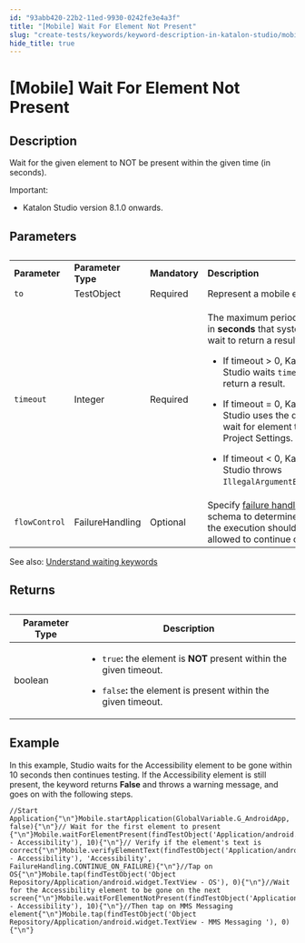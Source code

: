```yaml
---
id: "93abb420-22b2-11ed-9930-0242fe3e4a3f"
title: "[Mobile] Wait For Element Not Present"
slug: "create-tests/keywords/keyword-description-in-katalon-studio/mobile-keywords/mobile-wait-for-element-not-present"
hide_title: true
---
```


# <a id="id_0" class="anchor_top_offset"/><a id="ariaid-title1" class="anchor_top_offset"/>[Mobile] Wait For Element Not Present


## <a id="id_0__id_1" class="anchor_top_offset"/>Description

              
<p xmlns="http://www.w3.org/1999/xhtml" className="p">Wait for the given element to NOT be present within the given   time (in seconds).</p> 
      
<div xmlns="http://www.w3.org/1999/xhtml" className="note important note_important"><span className="note__title">Important:</span> <ul className="ul"><li className="li"><p className="p">Katalon Studio version 8.1.0 onwards.</p></li></ul>
</div>
      

## <a id="id_0__id_2" class="anchor_top_offset"/>Parameters

              
<table xmlns="http://www.w3.org/1999/xhtml" className="table anchor_top_offset" id="id_0__8d11997b-8a85-4930-ad98-74e018e49195"><caption /><colgroup><col /><col /><col /><col /></colgroup><tbody className="tbody"><tr className><td className="entry">         <strong className="ph b">Parameter</strong>       </td><td className="entry">         <strong className="ph b">Parameter Type</strong>       </td><td className="entry">         <strong className="ph b">Mandatory</strong>       </td><td className="entry">         <strong className="ph b">Description</strong>       </td></tr><tr className><td className="entry">         <code className="ph codeph">to</code>       </td><td className="entry">TestObject</td><td className="entry">Required</td><td className="entry">Represent a mobile element.</td></tr><tr className><td className="entry">         <code className="ph codeph">timeout</code>       </td><td className="entry">Integer</td><td className="entry">Required</td><td className="entry">         <p className="p">The maximum period of time in           <strong className="ph b">seconds</strong> that system will           wait to return a result.</p>         <ul className="ul"><li className="li">             <p className="p">If timeout &gt; 0, Katalon Studio               waits <code className="ph codeph">timeout</code> to return a               result.</p>           </li><li className="li">             <p className="p">If timeout = 0, Katalon Studio               uses the default wait for element timeout in Project Settings.</p>           </li><li className="li">             <p className="p">If timeout &lt; 0, Katalon Studio               throws <code className="ph codeph">IllegalArgumentException</code>.</p>           </li></ul>       </td></tr><tr className><td className="entry">         <code className="ph codeph">flowControl</code>       </td><td className="entry">FailureHandling</td><td className="entry">Optional</td><td className="entry">Specify <a className="xref" href="/maintain/configure-failure-handling-settings-in-katalon-studio">failure handling</a> schema to         determine whether the execution should be allowed to continue or         stop.</td></tr></tbody></table> 
<p xmlns="http://www.w3.org/1999/xhtml" className="p">See also: <a className="xref" href="/create-tests/keywords/using-keywords-in-katalon-studio/web-testing/understand-waiting-keywords-in-katalon-studio">Understand     waiting keywords</a></p> 
                  

## Returns

<div xmlns="http://www.w3.org/1999/xhtml" className="p"><table className="table anchor_top_offset" id="id_0__718d3db2-0357-4fe6-ae0c-641c0e26137d"><caption /><colgroup><col /><col /></colgroup><thead className="thead"><tr className><th className="entry anchor_top_offset" id="id_0__718d3db2-0357-4fe6-ae0c-641c0e26137d__entry__1">Parameter Type</th><th className="entry anchor_top_offset" id="id_0__718d3db2-0357-4fe6-ae0c-641c0e26137d__entry__2">Description</th></tr></thead><tbody className="tbody"><tr className><td className="entry" headers="id_0__718d3db2-0357-4fe6-ae0c-641c0e26137d__entry__1 id_0__718d3db2-0357-4fe6-ae0c-641c0e26137d__entry__2 " rowSpan={1} colSpan={1}>boolean</td><td className="entry" headers="id_0__718d3db2-0357-4fe6-ae0c-641c0e26137d__entry__1 id_0__718d3db2-0357-4fe6-ae0c-641c0e26137d__entry__2 " rowSpan={1} colSpan={1}><ul className="ul"><li className="li"><p className="p"><code className="ph codeph">true</code><strong className="ph b">:</strong> the element is <strong className="ph b">NOT</strong> present within the given timeout.</p></li><li className="li"><p className="p"><code className="ph codeph">false</code><strong className="ph b">: </strong>the element is present within the given timeout.</p></li></ul></td></tr></tbody></table></div>

## <a id="id_0__id_4" class="anchor_top_offset"/>Example

              
<p xmlns="http://www.w3.org/1999/xhtml" className="p">In this example, Studio waits for the Accessibility element to   be gone within 10 seconds then continues testing. If the   Accessibility element is still present, the keyword returns   <strong className="ph b">False</strong> and throws a warning message, and goes on   with the following steps.</p> 
              
<pre xmlns="http://www.w3.org/1999/xhtml" className="pre codeblock"><code>//Start Application{"\n"}Mobile.startApplication(GlobalVariable.G_AndroidApp, false){"\n"}// Wait for the first element to present {"\n"}Mobile.waitForElementPresent(findTestObject('Application/android.widget.TextView - Accessibility'), 10){"\n"}// Verify if the element's text is correct{"\n"}Mobile.verifyElementText(findTestObject('Application/android.widget.TextView - Accessibility'), 'Accessibility', FailureHandling.CONTINUE_ON_FAILURE){"\n"}//Tap on OS{"\n"}Mobile.tap(findTestObject('Object Repository/Application/android.widget.TextView - OS'), 0){"\n"}//Wait for the Accessibility element to be gone on the next screen{"\n"}Mobile.waitForElementNotPresent(findTestObject('Application/android.widget.TextView - Accessibility'), 10){"\n"}//Then tap on MMS Messaging element{"\n"}Mobile.tap(findTestObject('Object Repository/Application/android.widget.TextView - MMS Messaging '), 0){"\n"}</code></pre> 
            
